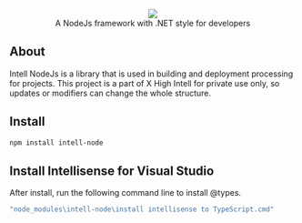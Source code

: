<p align="center">
    <img src="https://xhighintell.com/favicon.ico"><br/>
    A NodeJs framework with .NET style for developers
</p>

## About
Intell NodeJs is a library that is used in building and deployment processing for projects. This project is a part of X High Intell for private use only, so updates or modifiers can change the whole structure.

## Install

```bash
npm install intell-node
```

## Install Intellisense for Visual Studio
After install, run the following command line to install @types.

```bash
"node_modules\intell-node\install intellisense to TypeScript.cmd"
```
